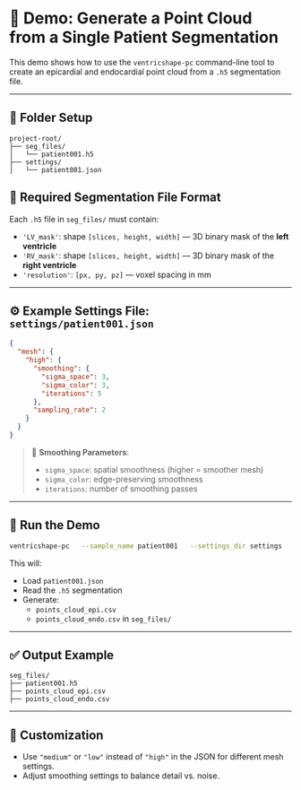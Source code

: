 # 🧪 Demo: Generate a Point Cloud from a Single Patient Segmentation

This demo shows how to use the `ventricshape-pc` command-line tool to create an epicardial and endocardial point cloud from a `.h5` segmentation file.

---

## 📁 Folder Setup

```
project-root/
├── seg_files/
│   └── patient001.h5
├── settings/
│   └── patient001.json
```

## 📌 Required Segmentation File Format

Each `.h5` file in `seg_files/` must contain:

- `'LV_mask'`: shape `[slices, height, width]` — 3D binary mask of the **left ventricle**
- `'RV_mask'`: shape `[slices, height, width]` — 3D binary mask of the **right ventricle**
- `'resolution'`: `[px, py, pz]` — voxel spacing in mm

---

## ⚙️ Example Settings File: `settings/patient001.json`

```json
{
  "mesh": {
    "high": {
      "smoothing": {
        "sigma_space": 3,
        "sigma_color": 3,
        "iterations": 5
      },
      "sampling_rate": 2
    }
  }
}
```

> 🔧 **Smoothing Parameters**:
>
> - `sigma_space`: spatial smoothness (higher = smoother mesh)
> - `sigma_color`: edge-preserving smoothness
> - `iterations`: number of smoothing passes

---

## 🚀 Run the Demo

```bash
ventricshape-pc   --sample_name patient001   --settings_dir settings   --patient_folder seg_files   --mesh_quality high   --mask_flag True
```

This will:
- Load `patient001.json`
- Read the `.h5` segmentation
- Generate:
  - `points_cloud_epi.csv`
  - `points_cloud_endo.csv` in `seg_files/`

---

## ✅ Output Example

```
seg_files/
├── patient001.h5
├── points_cloud_epi.csv
├── points_cloud_endo.csv
```

---

## 🔁 Customization

- Use `"medium"` or `"low"` instead of `"high"` in the JSON for different mesh settings.
- Adjust smoothing settings to balance detail vs. noise.